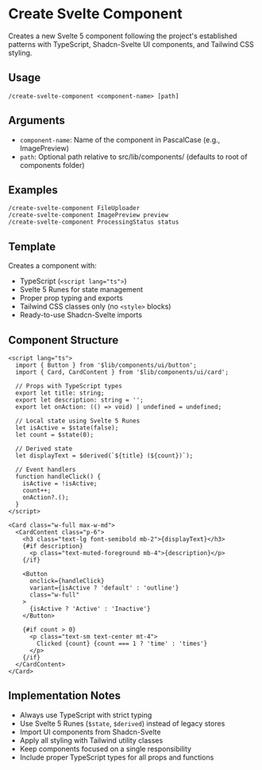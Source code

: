 # Create Svelte Component

Creates a new Svelte 5 component following the project's established patterns with TypeScript, Shadcn-Svelte UI components, and Tailwind CSS styling.

## Usage
```
/create-svelte-component <component-name> [path]
```

## Arguments
- `component-name`: Name of the component in PascalCase (e.g., ImagePreview)
- `path`: Optional path relative to src/lib/components/ (defaults to root of components folder)

## Examples
```
/create-svelte-component FileUploader
/create-svelte-component ImagePreview preview
/create-svelte-component ProcessingStatus status
```

## Template
Creates a component with:
- TypeScript (`<script lang="ts">`)
- Svelte 5 Runes for state management
- Proper prop typing and exports
- Tailwind CSS classes only (no `<style>` blocks)
- Ready-to-use Shadcn-Svelte imports

## Component Structure
```svelte
<script lang="ts">
  import { Button } from '$lib/components/ui/button';
  import { Card, CardContent } from '$lib/components/ui/card';
  
  // Props with TypeScript types
  export let title: string;
  export let description: string = '';
  export let onAction: (() => void) | undefined = undefined;
  
  // Local state using Svelte 5 Runes
  let isActive = $state(false);
  let count = $state(0);
  
  // Derived state
  let displayText = $derived(`${title} (${count})`);
  
  // Event handlers
  function handleClick() {
    isActive = !isActive;
    count++;
    onAction?.();
  }
</script>

<Card class="w-full max-w-md">
  <CardContent class="p-6">
    <h3 class="text-lg font-semibold mb-2">{displayText}</h3>
    {#if description}
      <p class="text-muted-foreground mb-4">{description}</p>
    {/if}
    
    <Button 
      onclick={handleClick}
      variant={isActive ? 'default' : 'outline'}
      class="w-full"
    >
      {isActive ? 'Active' : 'Inactive'}
    </Button>
    
    {#if count > 0}
      <p class="text-sm text-center mt-4">
        Clicked {count} {count === 1 ? 'time' : 'times'}
      </p>
    {/if}
  </CardContent>
</Card>
```

## Implementation Notes
- Always use TypeScript with strict typing
- Use Svelte 5 Runes (`$state`, `$derived`) instead of legacy stores
- Import UI components from Shadcn-Svelte
- Apply all styling with Tailwind utility classes
- Keep components focused on a single responsibility
- Include proper TypeScript types for all props and functions
